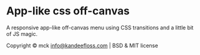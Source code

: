 # App-like css off-canvas

A responsive app-like off-canvas menu using CSS transitions and a little bit of JS magic.

Copyright © mck <info@kandeefloss.com> | BSD & MIT license